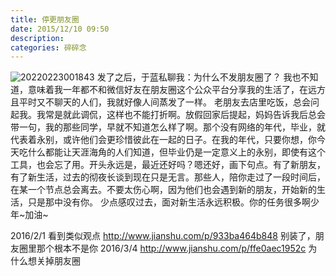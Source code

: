 ```yaml
---
title: 停更朋友圈
date: 2015/12/10 09:50
description:
categories: 碎碎念
---
```


![20220223001843](https://images.scar.site/20220223001843.png)
发了之后，于蓝私聊我：为什么不发朋友圈了？
我也不知道，意味着我一年都不和微信好友在朋友圈这个公众平台分享我的生活了，在远方且平时又不聊天的人们，我就好像人间蒸发了一样。
老朋友去店里吃饭，总会问起我。我常是就此调侃，这样也不能打折啊。放假回家后提起，妈妈告诉我后总会带一句，我的那些同学，早就不知道怎么样了啊。那个没有网络的年代，毕业，就代表着永别，或许他们会更珍惜彼此在一起的日子。在我的年代，只要你想，你今天吃什么都能让天涯海角的人们知道，但毕业仍是一定意义上的永别，即使有这个工具，也会忘了用。开头永远是，最近还好吗？嗯还好，画下句点。有了新朋友，有了新生活，过去的彻夜长谈到现在只是无言。那些人，陪你走过了一段时间后，在某一个节点总会离去。不要太伤心啊，因为他们也会遇到新的朋友，开始新的生活，只是那中没有你。
少点感叹过去，面对新生活永远积极。你的任务很多啊少年~加油~

2016/2/1
看到类似观点
http://www.jianshu.com/p/933ba464b848 别装了，朋友圈里那个根本不是你
2016/3/4
http://www.jianshu.com/p/ffe0aec1952c 为什么想关掉朋友圈
